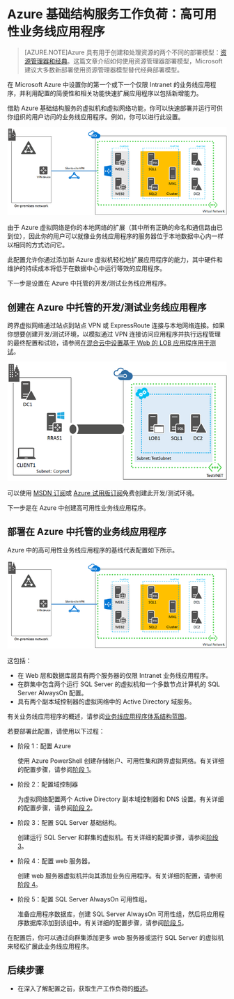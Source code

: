 <properties 
	pageTitle="Azure 中的业务线应用程序 | Microsoft Azure" 
	description="了解 Azure 中的业务线应用程序的价值、设置测试环境，以及部署高可用性配置。" 
	services="virtual-machines-windows" 
	documentationCenter="" 
	authors="JoeDavies-MSFT" 
	manager="timlt" 
	editor=""
	tags="azure-resource-manager"/>

<tags 
	ms.service="virtual-machines-windows"
	ms.date="12/17/2015" 
	wacn.date="06/07/2016"/>

# Azure 基础结构服务工作负荷：高可用性业务线应用程序

> [AZURE.NOTE]Azure 具有用于创建和处理资源的两个不同的部署模型：[资源管理器和经典](/documentation/articles/resource-manager-deployment-model)。这篇文章介绍如何使用资源管理器部署模型，Microsoft 建议大多数新部署使用资源管理器模型替代经典部署模型。


在 Microsoft Azure 中设置你的第一个或下一个仅限 Intranet 的业务线应用程序，并利用配置的简便性和相关功能快速扩展应用程序以包括新增能力。
 
借助 Azure 基础结构服务的虚拟机和虚拟网络功能，你可以快速部署并运行可供你组织的用户访问的业务线应用程序。例如，你可以进行此设置。

![](./media/virtual-machines-windows-lob/workload-lobapp-phase4.png)
 
由于 Azure 虚拟网络是你的本地网络的扩展（其中所有正确的命名和通信路由已到位），因此你的用户可以就像业务线应用程序的服务器位于本地数据中心内一样以相同的方式访问它。

此配置允许你通过添加新 Azure 虚拟机轻松地扩展应用程序的能力，其中硬件和维护的持续成本将低于在数据中心中运行等效的应用程序。

下一步是设置在 Azure 中托管的开发/测试业务线应用程序。

## 创建在 Azure 中托管的开发/测试业务线应用程序

跨界虚拟网络通过站点到站点 VPN 或 ExpressRoute 连接与本地网络连接。如果你想要创建开发/测试环境，以模拟通过 VPN 连接访问应用程序并执行远程管理的最终配置和试验，请参阅[在混合云中设置基于 Web 的 LOB 应用程序用于测试](../virtual-network/virtual-networks-setup-lobapp-hybrid-cloud-testing.md)。

![](./media/virtual-machines-windows-lob/CreateLOBAppHybridCloud_3.png)
 
可以使用 [MSDN 订阅](http://azure.microsoft.com/pricing/member-offers/msdn-benefits/)或 [Azure 试用版订阅](http://azure.microsoft.com/pricing/free-trial/)免费创建此开发/测试环境。

下一步是在 Azure 中创建高可用性业务线应用程序。

## 部署在 Azure 中托管的业务线应用程序

Azure 中的高可用性业务线应用程序的基线代表配置如下所示。

![](./media/virtual-machines-windows-lob/workload-lobapp-phase4.png)
 
这包括：

- 在 Web 层和数据库层具有两个服务器的仅限 Intranet 业务线应用程序。
- 在群集中包含两个运行 SQL Server 的虚拟机和一个多数节点计算机的 SQL Server AlwaysOn 配置。
- 具有两个副本域控制器的虚拟网络中的 Active Directory 域服务。

有关业务线应用程序的概述，请参阅[业务线应用程序体系结构蓝图](http://msdn.microsoft.com/dn630664)。

若要部署此配置，请使用以下过程：

- 阶段 1：配置 Azure 

	使用 Azure PowerShell 创建存储帐户、可用性集和跨界虚拟网络。有关详细的配置步骤，请参阅[阶段 1](/documentation/articles/virtual-machines-windows-ps-lob-ph1)。

- 阶段 2：配置域控制器

	为虚拟网络配置两个 Active Directory 副本域控制器和 DNS 设置。有关详细的配置步骤，请参阅[阶段 2](/documentation/articles/virtual-machines-windows-ps-lob-ph2)。

- 阶段 3：配置 SQL Server 基础结构。

	创建运行 SQL Server 和群集的虚拟机。有关详细的配置步骤，请参阅[阶段 3](/documentation/articles/virtual-machines-windows-ps-lob-ph3)。

- 阶段 4：配置 web 服务器。

	创建 web 服务器虚拟机并向其添加业务应用程序。有关详细的配置，请参阅[阶段 4](/documentation/articles/virtual-machines-windows-ps-lob-ph4)。

- 阶段 5：配置 SQL Server AlwaysOn 可用性组。

	准备应用程序数据库，创建 SQL Server AlwaysOn 可用性组，然后将应用程序数据库添加到该组中。有关详细的配置步骤，请参阅[阶段 5](/documentation/articles/virtual-machines-windows-ps-lob-ph5)。

在配置后，你可以通过向群集添加更多 web 服务器或运行 SQL Server 的虚拟机来轻松扩展此业务线应用程序。

## 后续步骤

- 在深入了解配置之前，获取生产工作负荷的[概述](/documentation/articles/virtual-machines-windows-lob-overview)。

<!---HONumber=Mooncake_0104_2016-->